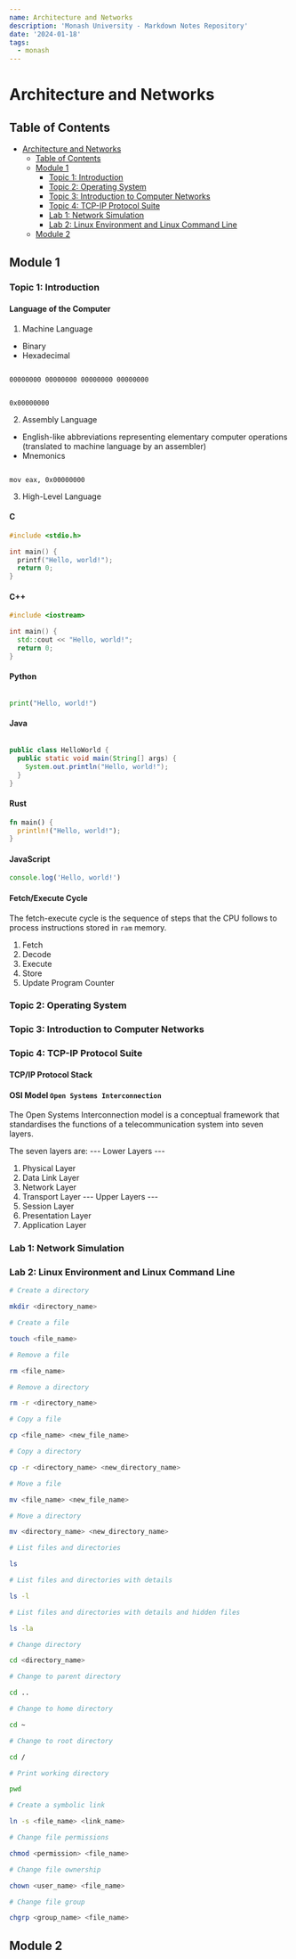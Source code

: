 ```yaml
---
name: Architecture and Networks
description: 'Monash University - Markdown Notes Repository'
date: '2024-01-18'
tags:
  - monash
---
```


# Architecture and Networks

## Table of Contents

- [Architecture and Networks](#architecture-and-networks)
  - [Table of Contents](#table-of-contents)
  - [Module 1](#module-1)
    - [Topic 1: Introduction](#topic-1-introduction)
    - [Topic 2: Operating System](#topic-2-operating-system)
    - [Topic 3: Introduction to Computer Networks](#topic-3-introduction-to-computer-networks)
    - [Topic 4: TCP-IP Protocol Suite](#topic-4-tcp-ip-protocol-suite)
    - [Lab 1: Network Simulation](#lab-1-network-simulation)
    - [Lab 2: Linux Environment and Linux Command Line](#lab-2-linux-environment-and-linux-command-line)
  - [Module 2](#module-2)

## Module 1

### Topic 1: Introduction

#### Language of the Computer

1. Machine Language

- Binary
- Hexadecimal

```binary

00000000 00000000 00000000 00000000

```

```hexadecimal

0x00000000

```

2. Assembly Language

- English-like abbreviations representing elementary computer operations
  (translated to machine language by an assembler)
- Mnemonics

```assembly

mov eax, 0x00000000

```

3. High-Level Language

#### C

```c
#include <stdio.h>

int main() {
  printf("Hello, world!");
  return 0;
}
```

#### C++

```c++
#include <iostream>

int main() {
  std::cout << "Hello, world!";
  return 0;
}
```

#### Python

```python

print("Hello, world!")

```

#### Java

```java

public class HelloWorld {
  public static void main(String[] args) {
    System.out.println("Hello, world!");
  }
}

```

#### Rust

```rust
fn main() {
  println!("Hello, world!");
}
```

#### JavaScript

```javascript
console.log('Hello, world!')
```

#### Fetch/Execute Cycle

The fetch-execute cycle is the sequence of steps that the CPU follows to process
instructions stored in `ram` memory.

1. Fetch
2. Decode
3. Execute
4. Store
5. Update Program Counter

### Topic 2: Operating System

### Topic 3: Introduction to Computer Networks

### Topic 4: TCP-IP Protocol Suite

#### TCP/IP Protocol Stack

#### OSI Model `Open Systems Interconnection`

The Open Systems Interconnection model is a conceptual framework that
standardises the functions of a telecommunication system into seven layers.

The seven layers are: --- Lower Layers ---

1. Physical Layer
2. Data Link Layer
3. Network Layer
4. Transport Layer --- Upper Layers ---
5. Session Layer
6. Presentation Layer
7. Application Layer

### Lab 1: Network Simulation

### Lab 2: Linux Environment and Linux Command Line

```zsh
# Create a directory

mkdir <directory_name>

# Create a file

touch <file_name>

# Remove a file

rm <file_name>

# Remove a directory

rm -r <directory_name>

# Copy a file

cp <file_name> <new_file_name>

# Copy a directory

cp -r <directory_name> <new_directory_name>

# Move a file

mv <file_name> <new_file_name>

# Move a directory

mv <directory_name> <new_directory_name>

# List files and directories

ls

# List files and directories with details

ls -l

# List files and directories with details and hidden files

ls -la

# Change directory

cd <directory_name>

# Change to parent directory

cd ..

# Change to home directory

cd ~

# Change to root directory

cd /

# Print working directory

pwd

# Create a symbolic link

ln -s <file_name> <link_name>

# Change file permissions

chmod <permission> <file_name>

# Change file ownership

chown <user_name> <file_name>

# Change file group

chgrp <group_name> <file_name>

```

## Module 2
